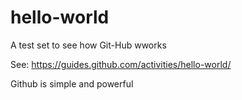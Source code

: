 # hello-world
A test set to see how Git-Hub wworks

See: https://guides.github.com/activities/hello-world/

Github is simple and powerful
